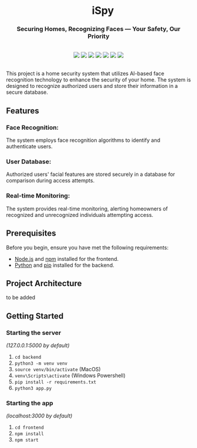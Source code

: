 <div align="center">
    <div id="user-content-toc">
      <ul>
          <summary><h1 style="display: inline-block; margin-bottom:0px">iSpy</h1></summary>
      </ul>
    </div>
    <h3>Securing Homes, Recognizing Faces — Your Safety, Our Priority</h3>
       <br>
    <img src="https://img.shields.io/badge/next.js-000000?style=for-the-badge&logo=nextdotjs&logoColor=white"/>
    <img src="https://img.shields.io/badge/typescript-%23007ACC.svg?style=for-the-badge&logo=typescript&logoColor=white"/>
    <img src="https://img.shields.io/badge/react-%2320232a.svg?style=for-the-badge&logo=react&logoColor=%2361DAFB"/>
    <img src="https://img.shields.io/badge/python-3670A0?style=for-the-badge&logo=python&logoColor=ffdd54"/>
    <img src="https://img.shields.io/badge/flask-%23000.svg?style=for-the-badge&logo=flask&logoColor=white"/>
    <img src="https://img.shields.io/badge/postgres-%23316192.svg?style=for-the-badge&logo=postgresql&logoColor=white"/>
    <img src="https://img.shields.io/badge/Google_Cloud-4285F4?style=for-the-badge&logo=google-cloud&logoColor=white"/>
    <br><br>
</div>

This project is a home security system that utilizes AI-based face recognition technology to enhance the security of your home. The system is designed to recognize authorized users and store their information in a secure database.


## Features
### Face Recognition: 
The system employs face recognition algorithms to identify and authenticate users.
### User Database: 
Authorized users' facial features are stored securely in a database for comparison during access attempts.
### Real-time Monitoring: 
The system provides real-time monitoring, alerting homeowners of recognized and unrecognized individuals attempting access.


## Prerequisites
Before you begin, ensure you have met the following requirements:

- [Node.js](https://nodejs.org/) and [npm](https://www.npmjs.com/) installed for the frontend.
- [Python](https://www.python.org/) and [pip](https://pip.pypa.io/en/stable/) installed for the backend.

## Project Architecture 
to be added

## Getting Started

### Starting the server

_(127.0.0.1:5000 by default)_

1. `cd backend`
2. `python3 -m venv venv`
3. `source venv/bin/activate` (MacOS)
4. `venv\Scripts\activate` (Windows Powershell)
5. `pip install -r requirements.txt`
6. `python3 app.py`

### Starting the app

_(localhost:3000 by default)_

1. `cd frontend`
2. `npm install`
3. `npm start`


